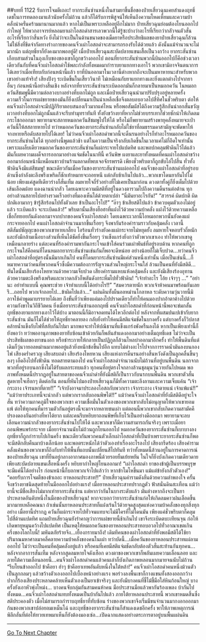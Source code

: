 ##บทที่ 1122 รับการโจมตีเถอะ!
ยากระสันซ่านหนึ่งในสามยาขึ้นชื่อของป๋ายเสี่ยวฉุนเคยสำแดงฤทธิ์เดชในการทดลองมาแล้วนับครั้งไม่ถ้วน แล้วก็ได้รับการพิสูจน์ให้เห็นถึงความโหดเหี้ยมและความบ้าคลั่งน่าครั่นคร้ามมานานมากแล้ว หากไม่เป็นเพราะเหลืออยู่อีกไม่มาก ป๋ายเสี่ยวฉุนย่อมต้องโยนออกไปกำใหญ่ ให้พวกอาจารย์หลอมยาเผ่าโอสถดำสารเลวพวกนี้ได้รู้ซะบ้างว่าอะไรที่เรียกว่ากลัวจนตัวสั่น อะไรที่เรียกว่าสิ้นหวัง
ยิ่งไม่ว่าจะเป็นในด้านขนาดของเม็ดยาหรือประสิทธิผลของยาป๋ายเสี่ยวฉุนก็ล้วนไม่ใช่สิ่งที่ขีดจำกัดทางร่างกายของคนจิ๋วเผ่าโอสถดำจะสามารถรองรับได้ด้วยแล้ว ดังนั้นแม้จำนวนจะไม่มากนัก แต่ฤทธิ์ยาก็ยังคงมากพออยู่ดี!
เมื่อป๋ายเสี่ยวฉุนสะบัดปลายแขนเสื้อเป็นวงกว้าง ยากระสันซ่านเกือบสามส่วนในถุงเก็บของของเขาก็ถูกขว้างออกไป ตอนที่ยากระสันซ่านพวกนี้บินออกไปก็คือช่วงเวลาเดียวกันกับที่คนจิ๋วเผ่าโอสถดำใช้พละกำลังทั้งหมดมากำราบยาแยกทางเอาไว้ พวกเขามิอาจจินตนาการได้เลยว่าเมื่อเทียบกับก่อนหน้านี้แล้ว ยาที่บินออกมาในเวลานี้ต่างหากถึงจะเป็นมหาหายนะสำหรับพวกเขาอย่างแท้จริง!
เสียงปังๆ ระเบิดขึ้นในเสี้ยววินาที ไม่เหมือนกับยาแยกทางและยิ่งแตกต่างไปจากยาอื่นๆ ก่อนหน้านี้อย่างสิ้นเชิง หลังจากที่ยากระสันซ่านระเบิดออกมันก็กลายมาเป็นหมอกควัน ในหมอกควันสีชมพูนี้มีความล่อลวงบางอย่างที่บอกไม่ถูก และเมื่อป๋ายเสี่ยวฉุนนำมาปรับปรุงอยู่หลายครั้ง ความเร็วในการแผ่ขยายของมันก็ยิ่งเปลี่ยนมาเป็นน่าเหลือเชื่อจึงตลบอบอวลไปสี่ทิศในชั่วพริบตา
ต่อให้คนจิ๋วเผ่าโอสถดำจะมีปฏิกิริยาตอบสนองเร็วมากแค่ไหน หรือพอสัมผัสได้ถึงความรู้สึกอันน่าอกสั่นขวัญผวาอย่างที่บอกไม่ถูกนั้นแล้วจะรีบทำมุทราทันที ทั้งยังขว้างยาที่หากไม่ช่วยบรรเทาก็ช่วยชักนำให้เกิดลมกระโชกออกมา พยายามจะสลายหมอกควันสีชมพูไปให้ได้ หรือไม่ก็พยายามสร้างพายุคลั่งหมายจะเป่าควันนี้ให้สสลายหายไป ทว่าหมอกควันของยากระสันซ่านกลับไม่ใช่ยาที่ลมธรรมดาสามัญจะพัดพาให้จางหายหรือดับสลายไปได้เลย!
ไม่ว่าคนจิ๋วเผ่าโอสถดำพวกนี้จะดิ้นรนอย่างไรก็ทำอะไรหมอกควันของยากระสันซ่านไม่ได้ ทุกอย่างนี้พูดแล้วช้า แต่ในความเป็นจริงกลับเกิดขึ้นในเวลาแค่ไม่กี่อึดใจเท่านั้น เพราะแผล็บเดียวหมอกควันของยากระสันซ่านก็แผ่กระจายไปแปดทิศ และพอปกคลุมฟ้าดินไว้ได้แล้ว มันก็เผยความเผด็จการออกมาอย่างแจ่มชัดในนาทีนี้
ควันพิษ ผงยาและยาทั้งหมดที่คนเผ่าโอสถดำขว้างออกมาก่อนหน้านี้เหมือนชาวบ้านร้านตลาดที่พบเจอจักรพรรดิ เพียงชั่วพริบตาก็ถูกขับไล่ไปสิ้น ทั่วทั้งฟ้าดินจึงมีแต่สีชมพู!
ขณะเดียวกันเมื่อควันของยากระสันซ่านแผ่ออกไป คนจิ๋วของเผ่าโอสถดำที่อยู่รอบด้านซึ่งกำลังตะลึงพรึงเพริดก็ชักเท้าหมายจะถอยหนี แต่กลับช้าเกินไปแล้ว...พวกเขาโดนยากันไปไม่น้อย เพียงแค่สูดทีเดียวร่างก็สั่นเทิ้ม ลมหายใจถี่รัวอย่างที่ไม่เคยเป็นมาก่อน ดวงตาทั้งคู่ก็ยิ่งเต็มไปด้วยเส้นเลือดฝอย แดงฉานน่ากลัว โดยเฉพาะความมีสติที่อยู่ในดวงตารวมไปถึงความดิ้นรนต่อต้าน ทุกอย่างล้วนสลายไปอย่างรวดเร็วอย่างที่มองเห็นได้ด้วยตาเปล่า
“นี่มันยาอะไรกัน!”
“สวรรค์ ผิดปกติ ผิดปกติเอามากๆ ข้ารู้สึกร้อนไปทั้งตัวเลย ข้าเป็นอะไรไป!”
“อ๊าๆ ข้าเสียสติไปแล้ว ข้าควบคุมตัวเองไม่อยู่แล้ว ระเบิดแล้ว จะระเบิดแล้ว!”
พริบตานั้นเสียงฮือฮาที่แฝงไว้ด้วยความบ้าคลั่ง แฝงไว้ด้วยความเหลือเชื่อก็ทยอยกันดังออกมาจากปากของคนจิ๋วเผ่าโอสถดำ โดยเฉพาะเวลานี้ไอหมอกพวกนั้นยังคงแผ่กระจายออกไป คนเผ่าโอสถดำจำนวนมากขึ้นเรื่อยๆ จึงพากันร้องคำรามราวกับคลุ้มคลั่ง
เวลานี้สติสัมปชัญญะของพวกเขาหายเกลี้ยง ไอร้อนทั่วร่างยังคงแผ่กระจายไม่หยุดยั้ง ลมหายใจหอบรัวถี่หนัก และยังมีกล้ามเนื้อบางส่วนที่เห็นได้ชัดยิ่งขึ้นเรื่อยๆ ว่าแข็งแกร่งยิ่งกว่าตัวพวกเขาเอง ทำให้พวกเขาดูเหมือนกลายร่าง แต่ละคนที่ร้องคำรามพากันกระโจนเข้าใส่คนร่วมเผ่าพันธ์ที่อยู่รอบด้าน
หากคนที่ถูกกระโจนใส่คือคนที่โดนหมอกยากระสันซ่านเช่นกันก็พอจะดีหน่อย อย่างน้อยก็ไม่เจ็บปวด...ทว่าคนจิ๋วเผ่าโอสถดำที่อยู่ตรงนั้นมีมากเกินไป คนที่โดนยากระสันซ่านมีแค่ส่วนหนึ่งเท่านั้น เมื่อเป็นเช่นนี้...ก็หมายความว่าคนที่พวกคนจิ๋วซึ่งมีความต้องการรัญจวนส่วนใหญ่กระโจนใส่ ล้วนเป็นคนที่ยังมีสติดี...
ทันใดนั้นเสียงร้องโหยหวนด้วยความเจ็บปวด เสียงคำรามแหบแห้งคลุ้มคลั่ง และยังมีเสียงร้องอุทานด้วยความตะลึงพรึงเพริดและหวาดกลัวก็พลันดังกระหึ่มไปทั่วฟ้าดิน!
“เจ้าทำอะไร โอ้ย เจ้าๆๆ ...”
“อย่านะ อย่าทำแบบนี้ คุณพระช่วย เจ้าทำแบบนี้ได้อย่างไร!!”
“สมควรตายนัก พวกเจ้าห้าคนมาพร้อมกันเลยรึ...ถอยไป พวกเจ้าถอยไป...ข้าผิดไปแล้ว...”
แผ่นดินทั้งผืนอลหม่านโกลาหล ระดับความวุ่นวายนี้มิอาจใช้คำพูดมาบรรยายได้เลย ถึงขั้นที่ว่าเพียงแค่มองไปปราดเดียวก็ทำให้คนมองปากอ้าตาค้างไปด้วยความกังขาในวิถีชีวิตคน
ยิ่งเมื่อยากระสันซ่านออกฤทธิ์ คนจิ๋วเผ่าโอสถดำที่ก่อนหน้านี้พอจะข่มกลั้นฤทธิ์ของยาแยกทางเอาไว้ได้บ้าง มาตอนนี้ก็มิอาจอดทนได้ไหวอีกต่อไป หลังจากที่ผสมปนเปเข้ากับยากระสันซ่าน มันก็ไม่ได้ช่วยให้ฤทธิ์ยาคลายลง กลับยิ่งทำให้คนมีสติแจ่มชัดในบางครั้ง แต่บางครั้งก็วิปลาส คล้ายน้ำแข็งกับไฟที่สลับกันไปมา มากพอจะทำให้ปณิธานที่แข็งแกร่งพังครืนลงได้
หากเป็นเพียงเท่านี้ก็ยังพอว่า ทว่าพออานุภาพของยาทับซ้อนเข้าด้วยกันก็พลันสำแดงออกมาอย่างเต็มฤทธิ์เดช ไม่ว่าจะเป็นประสิทธิผลของยาขนงอก หรือชำระกายให้กลายเป็นปฏิกูลก็ล้วนไหลบ่าออกมาอีกครั้ง ทำให้พื้นดินที่แต่เดิมก็วุ่นวายอลหม่านมากพออยู่แล้วยิ่งหนักข้อขึ้นไปอีก แทบไม่ต่างอะไรไปจากการราดน้ำมันลงบนกองไฟ เสียงคร่ำครวญ เสียงสบถด่า เสียงร้องโหยหวน เสียงแห่งการดิ้นรนอย่างสิ้นหวังดังเป็นลูกคลื่นขึ้นๆ ลงๆ เอ็ดอึงไปทั้งฟ้าดิน
ทอดสายตามองไป คนจิ๋วเผ่าโอสถดำจำนวนนับไม่ถ้วนที่อยู่บนพื้นดิน นอกจากพวกที่อยู่รอบนอกซึ่งไม่ได้รับผลกระทบแล้ว ทุกคนที่อยู่ตรงใจกลางล้วนชุลมุนวุ่นวายกันไปหมด
พอภาพทั้งหมดนี้ปรากฏอยู่ในสายตาของคนจิ๋วเผ่าดำที่ยังมีสติก็เป็นราวกับนรกบนพื้นดิน พวกเขาตัวสั่น สูดหายใจเฮือกๆ ติดต่อกัน ตอนที่หันไปมองป๋ายเสี่ยวฉุนก็มีทั้งความตะลึงลานและความเจ็บแค้น
“เจ้ากระถาง เจ้ารนหาที่ตาย!!”
“เจ้าบังอาจมาประลองโอสถกับพวกเรา เจ้ากระถาง เจ้าตายแน่ เจ้าแพ้แน่!!”
“แม้ว่ายาประเภทนี้จะน่ากลัว แต่พวกเรากลับถอนพิษได้!!” แม้ว่าคนจิ๋วเผ่าโอสถดำที่ยังมีสติดีอยู่จะใจสั่น ทว่าความภาคภูมิใจของพวกเขา ความเชื่อมั่นในตัวเองของพวกเขากลับไม่อนุญาตให้พวกเขายอมแพ้ ต่อให้ทุกคนที่มารวมตัวกันอยู่ตรงนี้จะมาจากหลายชนเผ่า แต่ตอนนี้พวกเขากลับเกิดความสามัคคีปรองดองกันอย่างที่หาได้ยาก แต่ละคนรีบหยิบยาถอนพิษที่เก็บไว้เป็นอย่างดีออกมา พยายามจะลบเลือนความน่ากลัวของยากระสันซ่านไปให้ได้
และพวกเขาก็มีความสามารถกันจริงๆ เพราะเมื่อยาถอนพิษแพร่กระจาย เมื่อยาจำนวนนับไม่ถ้วนถูกโยนออกไป หมอกควันของยากระสันซ่านก็เบาบางลง ฤทธิ์ยาก็ถูกกำราบไปเกินครึ่ง
ขณะเดียวกันพวกคนตัวเล็กเผ่าโอสถดำที่เป็นบ้าเพราะยากระสันซ่านก็พอจะมีสติกลับคืนมาบ้างเล็กน้อย และพอตระหนักได้ว่าตัวเองทำเรื่องอะไรลงไป เสียงกรีดร้อง เสียงคำรามคลั่งแค้นของพวกเขาก็ถึงกับทำให้พื้นที่แถบนั้นเปลี่ยนสีไปทันที
ทว่าทั้งหมดนี้ล้วนอยู่ในการคาดการณ์ของป๋ายเสี่ยวฉุน เขาที่ยืนอยู่กลางอากาศมองภาพนี้ด้วยรอยยิ้มเย้ยหยัน ในใจก็ยิ่งบังเกิดความเดียวดาย เพียงสะบัดปลายแขนเสื้อหนึ่งครั้ง หยิบยากำใหญ่โยนออกมา!
“เผ่าโอสถดำ ยาของข้าผู้เป็นบรรพบุรุษจะมีแค่นี้ได้อย่างไร ก่อนหน้านี้ก็บอกพวกเจ้าไปแล้วว่า หากข้าโมโหขึ้นมา แม้แต่ข้ายังกลัวตัวเอง!”
“คอยรับการโจมตีของข้าเถอะ ยาหลอนประสาท!!” ป๋ายเสี่ยวฉุนคำรามดังลั่นด้วยความลำพองใจ ครั้นจึงขว้างยาชนิดสุดท้ายในมือออกไปอย่างแรง!
เมื่อยาหลอนประสาทปรากฏตัว ฟ้าสนั่นดินสะเทือน แม้ว่ายานี้จะมีชื่อเสียงไม่มากเท่ายากระสันซ่าน แต่หากว่ากันในบางระดับแล้ว มันต่างหากถึงจะเป็นยาประหลาดอันดับหนึ่งในมือของป๋ายเสี่ยวฉุน!
หากจะบอกว่ายากระสันซ่านก่อให้เกิดลมคาวฝนเลือดขึ้นมากมายเหลือคณนา ถ้าเช่นนั้นยาหลอนประสาทก็แฝงเร้นไว้ด้วยจุดสูงสุดแห่งความบ้าคลั่งของทุกสิ่งทุกอย่าง เมื่อยานี้ปรากฎ ควันก็แผ่กระจายไปทั่วจนแทบจะไม่มีใครที่ไม่โดนมัน เพียงแค่ชั่วพริบตาก็คลุมไปสี่ด้านแปดทิศ แถมป๋ายเสี่ยวฉุนยังรำคาญว่าการแผ่ขยายนี้ช้าเกินไป เขาจึงระเบิดตบะเทียนจุน ก่อให้เกิดพายุหมุนคว้างไปแปดทิศ เป็นเหตุให้หมอกควันของยาหลอนประสาทอบอวลไปทั่วอาณาเขตเกินครึ่งของโลกใบนี้!
มหันตภัยร้ายจึง...เยื้องกรายมาถึง!
เดิมทีคนของเผ่าโอสถดำที่ยังพอมีสติได้ใช้ยาปริมาณมหาศาลมาคลี่คลายความบ้าคลั่งของคนในเผ่า ทว่าบัดนี้...เมื่อควันของยาหลอนประสาทแผ่ลามออกไป ไม่ว่าจะเป็นคนที่คลุ้มคลั่งอยู่แล้ว หรือคนที่เคยมีสติแจ่มชัดกลับต้องตัวสั่นสะท้านกันทุกคน...
หลังจากอาการสั่นเทิ้ม หลังจากสูดลมหายใจดังเฮือก ดวงตาของพวกเขาก็พลันเผยความเลื่อนลอย และภายใต้ความเลื่อนลอยนี้...คนจิ๋วเผ่าโอสถดำคนแล้วคนเล่าก็บังเกิดภาพหลอนมากมายจนนับไม่ถ้วน
“รีบโยนข้าออกไป ข้าคือยา ฮ่าๆ ข้าคือยาเทพอันดับหนึ่งในใต้หล้า!” คนจิ๋วเผ่าโอสถดำคนหนึ่งม้วนตัวเป็นลูกกลมๆ แล้วขว้างตัวเองออกไปเบื้องหน้าอย่างแรง พอร่วงลงพื้นเขาก็กางแขนทั้งสองออกกว้าง ปากก็ร้องเสียงประหลาดคล้ายเห็นตัวเองเป็นยาเข้าจริงๆ
และยังมีบางคนที่ชี้ไม้ชี้มือใส่หินก้อนใหญ่ บางครั้งยังเอาหัวพุ่งโหม่ง...
บางคนจับกลุ่มกันสามคนห้าคน มือประสานมือแล้วพากันร้องเพลง
บ้ากันไปทั้งหมด...คนจิ๋วเผ่าโอสถดำแทบทั้งหมดเป็นบ้ากันไปแล้ว ภายใต้ยาหลอนประสาทนี้ พวกเขาหมดสิ้นซึ่งสติประคองตัว เมื่อไม่สามารถกำราบฤทธิ์ยาที่ทับซ้อน ร่างของพวกเขาจึงเริ่มมีขนจำนวนมากงอกออกมา ก้นของพวกเขาปล่อยลมเหม็นโฉ่ และฤทธิ์ของยากระสันซ่านก็สำแดงเดชอีกครั้ง พาให้ภาพเหตุการณ์พิลึกลั่นที่ต่อให้ทวยเทพมาเห็นก็ยังต้องมองเซ่อ...เปิดฉากแสดงอย่างตระการตาอยู่บนพื้นแผ่นดิน


------


[Go To Next Chapter]( ./95.md)